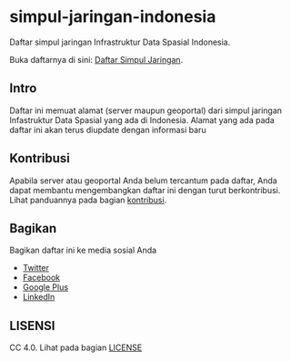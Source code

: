 # simpul-jaringan-indonesia
Daftar simpul jaringan Infrastruktur Data Spasial Indonesia.

Buka daftarnya di sini: [Daftar Simpul Jaringan](/daftar-simpul-jaringan.md).

## Intro
Daftar ini memuat alamat (server maupun geoportal) dari simpul jaringan Infastruktur Data Spasial yang ada di Indonesia. Alamat yang ada pada daftar ini akan terus diupdate dengan informasi baru


## Kontribusi
Apabila server atau geoportal Anda belum tercantum pada daftar, Anda dapat membantu mengembangkan daftar ini dengan turut berkontribusi. Lihat panduannya pada bagian [kontribusi](/CONTRIBUTING.md).

## Bagikan 
Bagikan daftar ini ke media sosial Anda
+ [Twitter](http://twitter.com/home?status=https://github.com/ppids-ugm/simpul-jaringan-indonesia/%0ADaftar%20Simpul%20Jaringan%20Indonesia)
+ [Facebook](http://www.facebook.com/sharer/sharer.php?s=100&p[url]=https://github.com/ppids-ugm/simpul-jaringan-indonesia/&p[images][0]=&p[title]=Daftar%20Simpul%20Jaringan%20Indonesia&p[summary]=)
+ [Google Plus](https://plus.google.com/share?url=https://github.com/ppids-ugm/simpul-jaringan-indonesia/)
+ [LinkedIn](http://www.linkedin.com/shareArticle?mini=true&url=https://github.com/ppids-ugm/simpul-jaringan-indonesia/&title=Daftar%20Simpul%20Jaringan%20Indonesia&summary=&source=)


## LISENSI
CC 4.0. Lihat pada bagian [LICENSE](/LICENSE.md)

